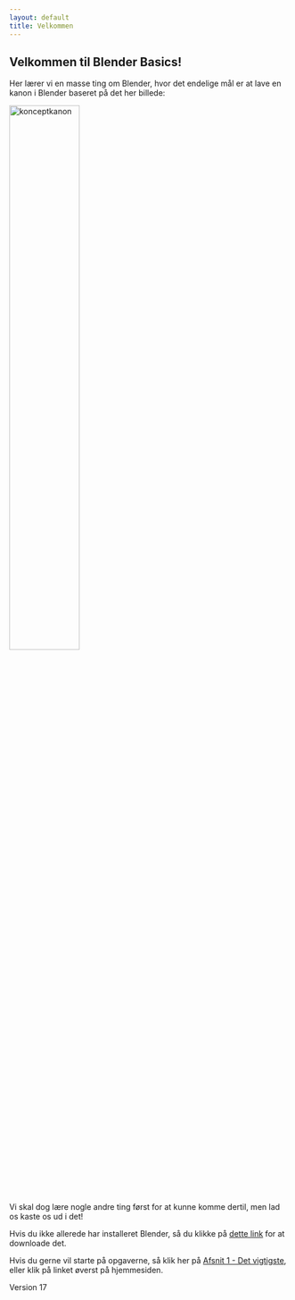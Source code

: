 ```yaml
---
layout: default
title: Velkommen
---
```

## Velkommen til Blender Basics!

Her lærer vi en masse ting om Blender, hvor det endelige mål er at lave en kanon i Blender baseret på det her billede:

<img src="{{site.baseurl}}/z_assets/vintage-cannon-cartoon-illustration-vector.jpg" alt="konceptkanon" style="width:50%">

Vi skal dog lære nogle andre ting først for at kunne komme dertil, men lad os kaste os ud i det!

Hvis du ikke allerede har installeret Blender, så du klikke på [dette link](https://www.blender.org/download/) for at downloade det.

Hvis du gerne vil starte på opgaverne, så klik her på [Afsnit 1 - Det vigtigste](./_guides/01-getting-started.md), eller klik på linket øverst på hjemmesiden.

Version 17